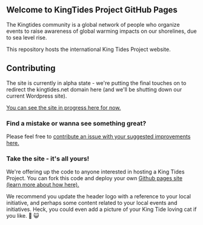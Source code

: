 ## Welcome to KingTides Project GitHub Pages

The Kingtides community is a global network of people who organize events to raise awareness of global warming impacts on our shorelines, due to sea level rise.

This repository hosts the international King Tides Project website. 

## Contributing

The site is currently in alpha state - we're putting the final touches on to redirect the kingtides.net domain here (and we'll be shutting down our current Wordpress site).

[You can see the site in progress here for now.](https://heatherremacle.github.io/Kingtides/)

### Find a mistake or wanna see something great?

Please feel free to [contribute an issue with your suggested improvements here.](https://github.com/HeatherRemacle/Kingtides/issues)

### Take the site - it's all yours!

We're offering up the code to anyone interested in hosting a King Tides Project. You can fork this code and deploy your own [Github pages site (learn more about how here).](https://pages.github.com/)

We recommend you update the header logo with a reference to your local initiative, and perhaps some content related to your local events and initiatives. Heck, you could even add a picture of your King Tide loving cat if you like. :ocean:  :smiley_cat: 


